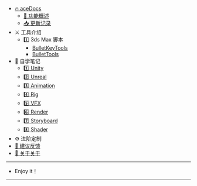 <!--
 * @Description: 
 * @Author: Bullet.S
 * @Date: 2019-12-16 10:09:48
 * @LastEditors  : Bullet.S
 * @LastEditTime : 2019-12-19 01:47:49
 * @Email: animator.bullet@foxmail.com
 -->

- [🔥 aceDocs](Home.md)
    - [💠  功能概述](Guide.md)
    - [📥 更新记录](Update.md)
- ⚔️ 工具介绍
    - 1️⃣ 3ds Max 脚本
        - [BulletKeyTools](tools/maxscripts/BulletKeyTools.md)
        - [BulletTools](tools/maxscripts/BulletTools.md)
- 🔖 自学笔记
    - [1️⃣ Unity](notes/Unity.md)
    - [2️⃣ Unreal](notes/Unreal.md)
    - [3️⃣ Animation](notes/Animation.md)
    - [4️⃣ Rig](notes/Rig.md)
    - [5️⃣ VFX](notes/VFX.md)
    - [6️⃣ Render](notes/Render.md)
    - [7️⃣ Storyboard](notes/Storyboard.md)
    - [8️⃣ Shader](notes/Shader.md)
- ⚙️ 进阶定制
- [💭 建议反馈](Issues.md)
- [💊 关于关于](About.md)

---
- Enjoy it！
---
